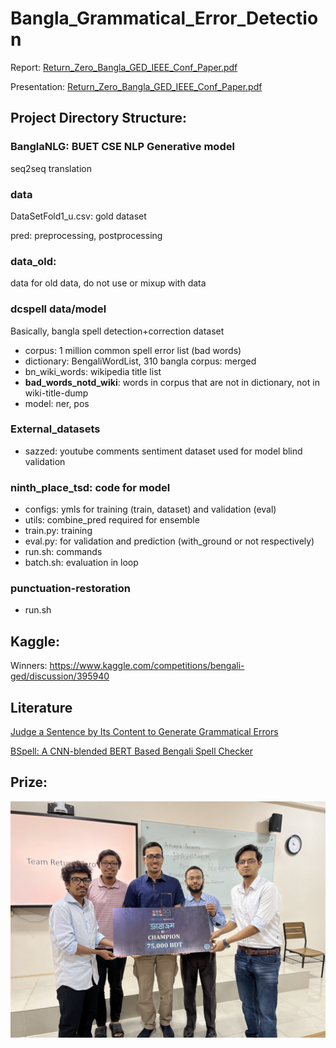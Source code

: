 # Bangla_Grammatical_Error_Detection

Report: [Return_Zero_Bangla_GED_IEEE_Conf_Paper.pdf](https://github.com/ridwanultanvir/Bangla_Grammatical_Error_Detection/blob/main/Return_Zero_Bangla_GED_IEEE_Conf_Paper.pdf)

Presentation:  [Return_Zero_Bangla_GED_IEEE_Conf_Paper.pdf](https://github.com/ridwanultanvir/Bangla_Grammatical_Error_Detection/blob/main/presentation/Bangla_GED_Return_Zero_presentation.pdf)

## Project Directory Structure:
### BanglaNLG: BUET CSE NLP Generative model
seq2seq translation 

### data
DataSetFold1_u.csv: gold dataset

pred: preprocessing, postprocessing

### data_old: 
data for old data, do not use or mixup with data

### dcspell data/model
Basically, bangla spell detection+correction dataset

* corpus: 1 million common spell error list (bad words)
* dictionary: BengaliWordList, 310 bangla corpus: merged
* bn_wiki_words: wikipedia title list
* **bad_words_notd_wiki**: words in corpus that are not in dictionary, not in wiki-title-dump
* model: ner, pos


### External_datasets
* sazzed: youtube comments sentiment dataset used for model blind validation

### ninth_place_tsd: code for model
* configs: ymls for training (train, dataset) and validation (eval)
* utils: combine_pred required for ensemble
* train.py: training
* eval.py: for validation and prediction (with_ground or not respectively)
* run.sh: commands
* batch.sh: evaluation in loop

### punctuation-restoration
* run.sh

## Kaggle:

Winners: https://www.kaggle.com/competitions/bengali-ged/discussion/395940

## Literature

[Judge a Sentence by Its Content to Generate Grammatical Errors](https://arxiv.org/pdf/2208.09693.pdf)

[BSpell: A CNN-blended BERT Based Bengali Spell Checker](https://arxiv.org/pdf/2208.09709.pdf)

## Prize: 
![Bangla GED Champion](images/Bangla_GED_Champion.JPG)

